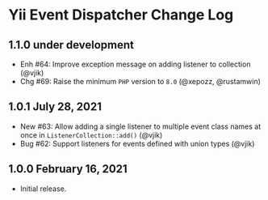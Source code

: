 # Yii Event Dispatcher Change Log

## 1.1.0 under development

- Enh #64: Improve exception message on adding listener to collection (@vjik)
- Chg #69: Raise the minimum `PHP` version to `8.0` (@xepozz, @rustamwin)

## 1.0.1 July 28, 2021

- New #63: Allow adding a single listener to multiple event class names at once in `ListenerCollection::add()` (@vjik)
- Bug #62: Support listeners for events defined with union types (@vjik)

## 1.0.0 February 16, 2021

- Initial release.
